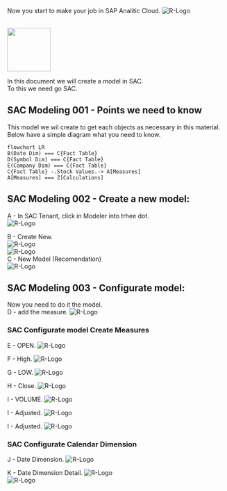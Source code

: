 Now you start to make your job in SAP Analitic Cloud.
![R-Logo](Images/SAP-Analytics-Cloud-Logo.jpg)


<br>
<img src="Images/SAP-Analytics-Cloud-Logo.jpg" width="100" height="100">


In this document we will create a model in SAC.<br>
To this we need go SAC.

## SAC Modeling 001 - Points we need to know
This model we wil create to get each objects as necessary in this material.<br>
Below have a simple diagram what you need to know.
```mermaid
flowchart LR
B(Date Dim) === C{Fact Table}
D(Symbol Dim) === C{Fact Table}
E(Company Dim) === C{Fact Table}
C{Fact Table} -.Stock Values.-> A[Measures]
A[Measures] === Z[Calculations]

```
## SAC Modeling 002 - Create a new model:
A - In SAC Tenant, click in Modeler into trhee dot. <br>
![R-Logo](Images/SAC_Model001.jpg)

B - Create New. <br>
![R-Logo](Images/SAC_Model002.jpg) 
<br>
![R-Logo](Images/SAC_Model003.jpg) 
<br>
C - New Model (Recomendation) <br>
![R-Logo](Images/SAC_Model004.jpg) 

## SAC Modeling 003 - Configurate model:
Now you need to do it the model. <br>
D - add the measure.
![R-Logo](Images/SAC_Model005.jpg) 


### SAC Configurate model Create Measures
E - OPEN.
![R-Logo](Images/SAC_Model007.jpg) 

F - High.
![R-Logo](Images/SAC_Model008.jpg) 

G - LOW.
![R-Logo](Images/SAC_Model009.jpg) 

H - Close.
![R-Logo](Images/SAC_Model010.jpg) 

I - VOLUME.
![R-Logo](Images/SAC_Model011.jpg) 

I - Adjusted.
![R-Logo](Images/SAC_Model012.jpg) 

I - Adjusted.
![R-Logo](Images/SAC_Model012.jpg) 

### SAC Configurate Calendar Dimension
J - Date Dimension.
![R-Logo](Images/SAC_Model013.jpg) 

K - Date Dimension Detail.
![R-Logo](Images/SAC_Model014_p1.jpg) <br>
![R-Logo](Images/SAC_Model014_p2.jpg) <br>



<br><br>



